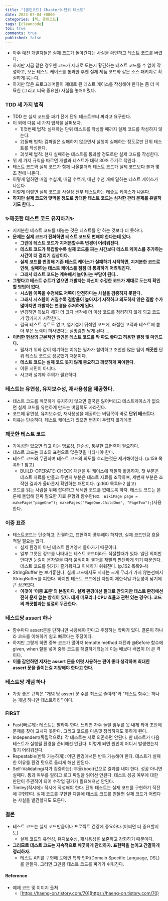```yaml
---
title: "[클린코드] Chapter9-단위 테스트"
date: 2023-07-04 +0800
categories: [책, 클린코드]
tags: [cleancode]
toc: true
comments: true
published: false
---
```


- 아주 예전 개발자들은 실제 코드가 돌아간다는 사실을 확인하고 테스트 코드를 버렸다.
- 하지만 지금 같은 경우엔 코드가 제대로 도는지 황긴하는 테스트 코드를 수 없이 작성하고, 모든 테스트 케이스를 통과한 후엔 실제 제품 코드와 같은 소스 패키지로 확실하게 묶는다.
- 하지만 많은 프로그래머들이 제대로 된 테스트 케이스를 작성해야 한다는 좀 더 미묘한 (그리고 더욱 중요한) 사실을 놓쳐버렸다.

### TDD 세 가지 법칙
- TDD 는 실제 코드를 짜기 전에 단위 테스트부터 짜라고 요구한다.
- 이 외에 다음 세 가지 법칙을 살펴보자.
  - 1)첫번째 법칙: 실패하는 단위 테스트를 작성할 때까지 실제 코드를 작성하지 않는다.
  - 2)둘째 법칙: 컴파일은 실패하지 않으면서 실행이 실패하는 정도로만 단위 테스트를 작성한다.
  - 3)셋째 법칙: 현재 실패하는 테스트를 통과할 정도로만 실제 코드를 작성한다.
- 위 세 가지 규칙을 따르면 개발과 테스트가 대략 30초 주기로 묶인다.
- 테스트 코드와 실제 코드가 함께 나올뿐더러 테스트 코드가 실제 코드보다 불과 몇 초 전에 나온다.
- 이렇게 일하면 매일 수십개, 매달 수백개, 매년 수천 개에 달하는 테스트 케이스가 나온다.
- 이렇게 이랗면 실제 코드를 사실상 전부 테스트하는 테슽트 케이스가 나온다.
- <b>하지만 실제 코드와 맞먹을 정도로 방대한 테스트 코드는 심각한 관리 문제를 유발하기도 한다...</b>

### ✨깨끗한 테스트 코드 유지하기✨
- 지저분한 테스트 코드를 내놓는 것은 테스트를 안 하는 것보다 더 못하다.
- <b>문제는 실제 코드가 진화하면 테스트 코드도 변해야 한다는데 있다.</b>
  - <b>그런데 테스트 코드가 지저분할수록 변경이 어려워진다.</b>
  - <b>테스트 코드가 복잡할수록 실제 코드를 짜는 시간보다 테스트 케이스를 추가하는 시간이 더 걸리기 십상이다.</b>
  - <b>실제 코드를 변경해 기존 테스트 케이스가 실패하기 시작하면, 지저분한 코드로 인해, 실패하는 테스트 케이스를 점점 더 통과하기 어려워진다.</b>
  - <b>그래서 테스트 코드는 계속해서 늘어나는 부담이 된다..</b>
- <b>그렇다고 테스트 슈트가 없으면 개발자는 자신이 수정한 코드가 제대로 도는지 확인할 방법이 없다.</b>
  - <b>시스템 이쪽을 수정해도 저쪽이 안전하다는 사실을 검증하지 못한다.</b>
  - <b>그래서 시스템이 커질수록 결함율이 높아지기 시작하고 의도하지 않은 결함 수가 많아지면 개발자는 변경을 주저하게 된다.</b>
  - 변경하면 득보다 해가 더 크다 생각해 더 이상 코드를 정리하지 않게 되고 코드가 망가지기 시작한다..
  - 결국 테스트 슈트도 없고, 얼기설기 뒤섞인 코드에, 좌절한 고객과 테스트에 쏟아 부은 노력이 허사였다는 실망감만 남게 된다....
- <b>이러한 현상의 근본적인 원인은 테스트 코드를 막 짜도 좋다고 허용한 결정 및 마인드다.</b>
  - 필자가 위와 같이 얘기하는 이유는 필자가 참여하고 조언한 많은 팀이 **깨끗한** 단위 테스트 코드로 성공했기 때문이다.
  - <b>테스트 코드는 실제 코드 못지 않게 중요하고 깨끗하게 짜야한다.</b>
  - 이류 시민이 아니다.
  - 사고와 설계와 주의가 필요하다.

### 테스트는 유연성, 유지보수성, 재사용성을 제공한다.
- 테스트 코드를 깨끗하게 유지하지 않으면 결국은 잃어버리고 테스트케이스가 없으면 실제 코드를 유연하게 만드는 버팀목도 사라진다.
- 코드에 유연성, 유지보수성, 재사용성을 제공하는 버팀목이 바로 **단위 테스트**다.
- 이유는 단순하다. 테스트 케이스가 있으면 변경이 두렵지 않기에!!!

### 깨끗한 테스트 코드
- 가독성만 있으면 되고 이는 명료성, 단순성, 풍부한 표현력이 필요하다.
- 테스트 코드는 최소의 표현으로 많은것을 나타내야 한다.
- 테스트 코드와 무관하며 테스트 코드의 의도를 흐리는것은 제거해야한다. (p.159 목록9-1 참고)
  - BUILD-OPERATE-CHECK 패턴을 위 케이스에 적절히 활용하자. 첫 부분은 테스트 자료를 만들고 두번째 부분은 테스트 자료를 조작하며, 세번째 부분은 조작한 결과가 올바른지 확인하는 패턴이다. (p.160 목록9-2 참고)
- 코드를 읽는 사람을 위해 잡다하고 세세한 코드를 없애도록 하자. 테스트 코드는 본론에 돌입해 진짜 필요한 자료 유형과 함수만(ex. ` WikiPage page = makePage("pageOne"); makePages("PageOne.ChildOne", "PageTwo");`)사용한다.

### 이중 표준
- 테스트코드는 단순하고, 간결하고, 표현력이 풍부해야 하지만, 실제 코드만큼 효율적일 필요는 없다.
  - 실제 환경이 아닌 테스트 환겨엥서 돌아가기 때문이다.
  - 일부 그릇된 정보를 나타내는 테스트 코드더라도 적절할때가 있다. 일단 의미만 안다면 눈길이 문자열을 따라 움직이며 결과를 재빨리 판단하게 되기 때문인다. 테스트 코드를 읽기가 즐거워지고 이해하기 쉬워진다. (p.162 목록9-4)
- StringBuffer 는 보기흉한다. 실제 코드에서도 저자는 크게 무리가 가지 않는선에서 StringBuffer를 피한다. 하지만 테스트 코드에선 자원이 제한적일 가능성이 낮기에 큰 상관없다.
  - **이것이 '이중 표준'의 본질이다. 실제 환경에선 절대로 안되지만 테스트 환경에선 전혀 문제 없는 방식이 있다. 대개 메모리나 CPU 효율과 관련 있는 경우다. 코드의 깨끗함과는 철절히 무관한다.**

### 테스트당 assert 하나
- 함수마다 assert문을 단하나만 사용해야 한다고 주장하는 학파가 있다. 결론이 하나라 코드를 이해하기 쉽고 빠르다는 주장이다.
- 하지만 그렇게 하면 중복 코드가 많아져 templte method 패턴과 @Before 함수에 given, when 절을 넣어 중복 코드를 해결하게되는데 이는 배보다 배꼽이 더 큰 격이다.
- **이를 감안하면 저자는 assert 문을 여럿 사용하는 편이 좋다 생각하며 최대한 assert 문을 줄이는걸 지양해야 한다고 한다.**
  
### 테스트당 개념 하나
- 가장 좋은 규칙은 "개념 당 assert 문 수를 최소로 줄여라"와 "테스트 함수는 하나는 개념 하나만 테스트하라" 이다.

### FIRST
- Fast(빠르게): 테스트는 빨라야 한다. 느리면 자주 돌릴 엄두를 못 내게 되어 초반에 문제를 찾아 고치지 못한다. 그리고 코드를 마음껏 정리하지도 못하게 된다.
- Independent(독립적으로): 각 테스트는 서로 의존하면 안된다. 한 테스트가 다음 테스트가 실행될 환경을 준비해선 안된다. 이렇게 되면 원인이 어디서 발생했는지 찾기 어려워진다.
- Repeatable(반복 가능하게): 어떤 환경에서든 반복 가능해야 한다. 테스트가 실패한 이유를 환경 탓으로 돌리게 해선 안된다.
- Self-Validating(자가 검증하는): 부울(bool)값으로 결과를 내야 한다. 성공 아니면 실패다. 통과 여부를 알려고 로그 파일을 읽어선 안된다. 테스트 성공 여부에 대한 판단이 주관적이 되어 수작업 평가가 필요해져선 안된다.
- Timley(적시에): 적시에 작성해야 한다. 단위 테스트는 실제 코드를 구현하기 직전에 구현한다. 실제 코드를 구현한 다음에 테스트 코드를 만들면 실제 코드가 어렵다는 사실을 발견할지도 모른다.

### 결론
- 테스트 코드는 실제 코드만큼이나 프로젝트 건강에 중요하다.(어쩌면 더 중요할지도)
  - 실제 코드의 유연성, 유지보수성, 재사용성을 보존하고 강화하기 때문이다.
- **그러므로 테스트 코드는 지속적으로 깨끗하게 관리하자. 표현력을 높이고 간결하게 정리하자.**
  - 테스트 API를 구현해 도메인 특화 언어(Domain Specific Language, DSL)를 만들자. 그러면 그만큼 테스트 코드를 짜기가 쉬워진다.

#### Reference
- 예제 코드 및 이미지 출처
  - [https://haeng-on.tistory.com/70](https://haeng-on.tistory.com/70)
